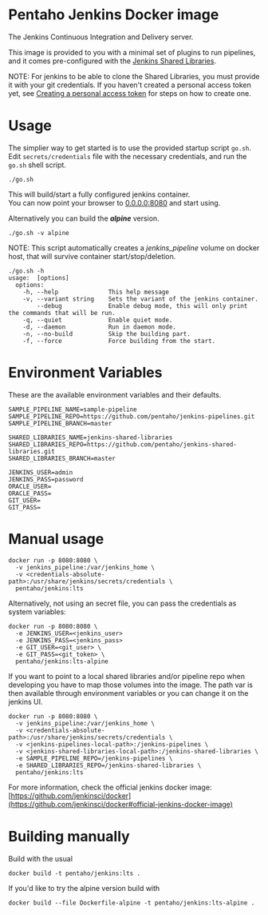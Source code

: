 # Pentaho Jenkins Docker image

The Jenkins Continuous Integration and Delivery server.

This image is provided to you with a minimal set of plugins to run pipelines, and 
it comes pre-configured with the [Jenkins Shared Libraries](https://github.com/pentaho/jenkins-shared-libraries).

NOTE: For jenkins to be able to clone the Shared Libraries, you must provide it with your git credentials. If you haven't created a personal access token yet, 
see [Creating a personal access token](https://help.github.com/articles/creating-a-personal-access-token-for-the-command-line/)
for steps on how to create one.

# Usage
The simplier way to get started is to use the provided startup script `go.sh`.  
Edit `secrets/credentials` file with the necessary credentials, and run the `go.sh` shell script.

```
./go.sh
```

This will build/start a fully configured jenkins container.\
You can now point your browser to [0.0.0.0:8080](http://0.0.0.0:8080) and start using.

Alternatively you can build the ***alpine*** version.

```
./go.sh -v alpine
```

NOTE: This script automatically creates a *jenkins_pipeline* volume on docker host, that will survive container start/stop/deletion.

```
./go.sh -h
usage:  [options]
  options:
    -h, --help              This help message
    -v, --variant string    Sets the variant of the jenkins container.
        --debug             Enable debug mode, this will only print the commands that will be run.
    -q, --quiet             Enable quiet mode.
    -d, --daemon            Run in daemon mode.
    -n, --no-build          Skip the building part.
    -f, --force             Force building from the start.
``` 

# Environment Variables

These are the available environment variables and their defaults.

```
SAMPLE_PIPELINE_NAME=sample-pipeline
SAMPLE_PIPELINE_REPO=https://github.com/pentaho/jenkins-pipelines.git
SAMPLE_PIPELINE_BRANCH=master

SHARED_LIBRARIES_NAME=jenkins-shared-libraries
SHARED_LIBRARIES_REPO=https://github.com/pentaho/jenkins-shared-libraries.git
SHARED_LIBRARIES_BRANCH=master

JENKINS_USER=admin
JENKINS_PASS=password
ORACLE_USER=
ORACLE_PASS=
GIT_USER=
GIT_PASS=
```

# Manual usage

```
docker run -p 8080:8080 \
  -v jenkins_pipeline:/var/jenkins_home \
  -v <credentials-absolute-path>:/usr/share/jenkins/secrets/credentials \
  pentaho/jenkins:lts
```

Alternatively, not using an secret file, you can pass the credentials as system variables:

```
docker run -p 8080:8080 \
  -e JENKINS_USER=<jenkins_user>
  -e JENKINS_PASS=<jenkins_pass>
  -e GIT_USER=<git_user> \
  -e GIT_PASS=<git_token> \
  pentaho/jenkins:lts-alpine
``` 

If you want to point to a local shared libraries and/or pipeline repo when developing you have to map those volumes into the image. The path var is then available through environment variables or you can change it on the jenkins UI. 

```
docker run -p 8080:8080 \
  -v jenkins_pipeline:/var/jenkins_home \
  -v <credentials-absolute-path>:/usr/share/jenkins/secrets/credentials \
  -v <jenkins-pipelines-local-path>:/jenkins-pipelines \
  -v <jenkins-shared-libraries-local-path>:/jenkins-shared-libraries \
  -e SAMPLE_PIPELINE_REPO=/jenkins-pipelines \
  -e SHARED_LIBRARIES_REPO=/jenkins-shared-libraries \
  pentaho/jenkins:lts
```


For more information, check the official jenkins docker image: [https://github.com/jenkinsci/docker](https://github.com/jenkinsci/docker#official-jenkins-docker-image)


# Building manually

Build with the usual

```
docker build -t pentaho/jenkins:lts .
```

If you'd like to try the alpine version build with

```
docker build --file Dockerfile-alpine -t pentaho/jenkins:lts-alpine .
```
